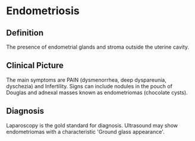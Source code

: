 # Endometriosis

## Definition
The presence of endometrial glands and stroma outside the uterine cavity.

## Clinical Picture
The main symptoms are PAIN (dysmenorrhea, deep dyspareunia, dyschezia) and Infertility. Signs can include nodules in the pouch of Douglas and adnexal masses known as endometriomas (chocolate cysts).

## Diagnosis
Laparoscopy is the gold standard for diagnosis. Ultrasound may show endometriomas with a characteristic 'Ground glass appearance'.

